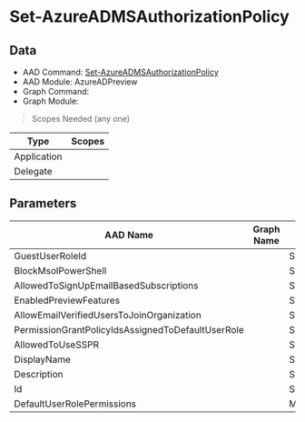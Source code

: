 # Set-AzureADMSAuthorizationPolicy

> 

## Data

+ AAD Command: [Set-AzureADMSAuthorizationPolicy](https://docs.microsoft.com/en-us/powershell/module/AzureADPreview/Set-AzureADMSAuthorizationPolicy)
+ AAD Module: AzureADPreview
+ Graph Command: [](https://docs.microsoft.com/en-us/powershell/module//)
+ Graph Module: 

> Scopes Needed (any one)

|Type|Scopes|
|---|---|
|Application||
|Delegate||

## Parameters

|AAD Name|Graph Name|AAD Type|Graph Type|Infos|
|---|---|---|---|---|
|GuestUserRoleId||System.String|||
|BlockMsolPowerShell||System.Nullable/System.Boolean|||
|AllowedToSignUpEmailBasedSubscriptions||System.Nullable/System.Boolean|||
|EnabledPreviewFeatures||System.Collections.Generic.List/System.String|||
|AllowEmailVerifiedUsersToJoinOrganization||System.Nullable/System.Boolean|||
|PermissionGrantPolicyIdsAssignedToDefaultUserRole||System.Collections.Generic.List/System.String|||
|AllowedToUseSSPR||System.Nullable/System.Boolean|||
|DisplayName||System.String|||
|Description||System.String|||
|Id||System.String|||
|DefaultUserRolePermissions||Microsoft.Open.MSGraph.Model.DefaultUserRolePermissions|||

